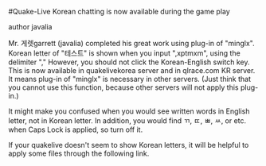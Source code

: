 #Quake-Live Korean chatting is now available during the game play

author javalia

Mr. 게렛garrett (javalia) completed his great work using plug-in of "minglx".
Korean letter of "테스트" is shown when you input ",xptmxm", using the delimiter ","
However, you should not click the Korean-English switch key.
This is now available in quakelivekorea server and in qlrace.com KR server.
It means plug-in of "minglx" is necessary in other servers.
(Just think that you cannot use this function, because other servers will not apply this plug-in.) 

It might make you confused when you would see written words in English letter, not in Korean letter. 
In addition, you would find ㄲ, ㄸ, ㅃ, ㅆ, or etc. when Caps Lock is applied, so turn off it.

If your quakelive doesn't seem to show Korean letters, it will be helpful to apply some files through the following link. 
